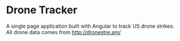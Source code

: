 # Drone Tracker

A single page application built with Angular to track US drone strikes.</br>
All drone data comes from http://dronestre.am/
